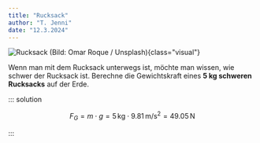 ```yaml
---
title: "Rucksack"
author: "T. Jenni"
date: "12.3.2024"
---
```


![Rucksack (Bild: Omar Roque / Unsplash)](assets/rucksack.jpg){class="visual"}

Wenn man mit dem Rucksack unterwegs ist, möchte man wissen, wie schwer der Rucksack ist.
Berechne die Gewichtskraft eines **5 kg schweren Rucksacks** auf der Erde.

::: solution

$$ F_G = m \cdot g = 5\,\text{kg} \cdot 9.81\,\text{m/s}^2 = 49.05\,\text{N} $$

:::
